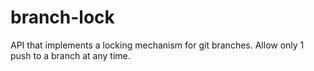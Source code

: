 # branch-lock
API that implements a locking mechanism for git branches. Allow only 1 push to a branch at any time.
